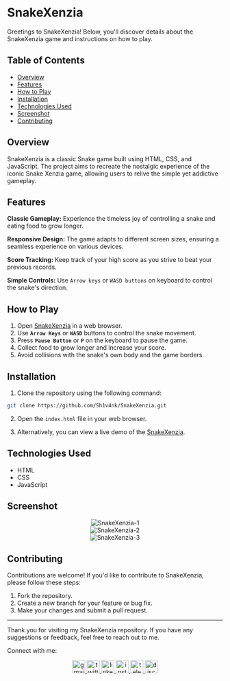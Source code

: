 # SnakeXenzia

Greetings to SnakeXenzia! Below, you'll discover details about the SnakeXenzia game and instructions on how to play.

## Table of Contents

- [Overview](#overview)
- [Features](#features)
- [How to Play](#how-to-play)
- [Installation](#installation)
- [Technologies Used](#technologies-used)
- [Screenshot](#screenshot)
- [Contributing](#contributing)

## Overview

SnakeXenzia is a classic Snake game built using HTML, CSS, and JavaScript. The project aims to recreate the nostalgic experience of the iconic Snake Xenzia game, allowing users to relive the simple yet addictive gameplay.

## Features

**Classic Gameplay:** Experience the timeless joy of controlling a snake and eating food to grow longer.

**Responsive Design:** The game adapts to different screen sizes, ensuring a seamless experience on various devices.

**Score Tracking:** Keep track of your high score as you strive to beat your previous records.

**Simple Controls:** Use `Arrow keys` or `WASD buttons` on keyboard to control the snake's direction.

## How to Play

1. Open [SnakeXenzia](https://sh1v4nk.github.io/SnakeXenzia/) in a web browser.
2. Use **`Arrow Keys`** or **`WASD`** buttons to control the snake movement.
3. Press **`Pause Button`** or **`P`** on the keyboard to pause the game.
4. Collect food to grow longer and increase your score.
5. Avoid collisions with the snake's own body and the game borders.

##  Installation

1. Clone the repository using the following command:

```bash
git clone https://github.com/Sh1v4nk/SnakeXenzia.git
```

2. Open the `index.html` file in your web browser.

3. Alternatively, you can view a live demo of the [SnakeXenzia](https://sh1v4nk.github.io/SnakeXenzia/).

## Technologies Used

- HTML
- CSS
- JavaScript

## Screenshot

<div align="center">
  <img src="https://i.ibb.co/9GhfPVN/snakexenzia.png" alt="SnakeXenzia-1">
  <br>
  <img src="https://i.ibb.co/VqXhx87/image.png" alt="SnakeXenzia-2">
  <br>
  <img src="https://i.ibb.co/XsCkvz6/image.png" alt="SnakeXenzia-3">
</div>

## Contributing

Contributions are welcome! If you'd like to contribute to SnakeXenzia, please follow these steps:

1. Fork the repository.
2. Create a new branch for your feature or bug fix.
3. Make your changes and submit a pull request.

---

Thank you for visiting my SnakeXenzia repository. If you have any suggestions or feedback, feel free to reach out to me.

Connect with me:

<div align="center">
  <a href="mailto:shivankpandey113@gmail.com" target="_blank">
    <img src="https://img.shields.io/static/v1?message=Gmail&logo=gmail&label=&color=D14836&logoColor=white&labelColor=&style=for-the-badge" height="30" alt="gmail logo"  />
  </a>
  <a href="https://twitter.com/sh1v4nk" target="_blank">
    <img src="https://img.shields.io/static/v1?message=Twitter&logo=twitter&label=&color=1DA1F2&logoColor=white&labelColor=&style=for-the-badge" height="30" alt="twitter logo"  />
  </a>
    <a href="https://www.linkedin.com/in/sh1v4nk/" target="_blank">
    <img src="https://img.shields.io/static/v1?message=LinkedIn&logo=linkedin&label=&color=0077B5&logoColor=white&labelColor=&style=for-the-badge" height="30" alt="linkedin logo"  />
  </a>
  <a href="https://www.instagram.com/sh1v4nk_/" target="_blank">
    <img src="https://img.shields.io/static/v1?message=Instagram&logo=instagram&label=&color=E4405F&logoColor=white&labelColor=&style=for-the-badge" height="30" alt="instagram logo"  />
  </a>
  <a href="https://t.me/BlackGoku_69th" target="_blank">
    <img src="https://img.shields.io/static/v1?message=Telegram&logo=telegram&label=&color=2CA5E0&logoColor=white&labelColor=&style=for-the-badge" height="30" alt="telegram logo"  />
  </a>
  <a href="https://discord.com/users/571299781096505344" target="_blank">
    <img src="https://img.shields.io/static/v1?message=Discord&logo=discord&label=&color=7289DA&logoColor=white&labelColor=&style=for-the-badge" height="30" alt="discord logo"  />
  </a>
</div>
